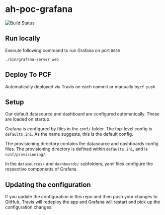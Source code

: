 # ah-poc-grafana

[![Build Status](https://travis-ci.org/zuhlke/ah-poc-grafana.svg?branch=master)](https://travis-ci.org/zuhlke/ah-poc-grafana)

## Run locally

Execute following command to run Grafana on port `8080`

`./bin/grafana-server web`

## Deploy To PCF

Automatically deployed via Travis on each commit or manually by`cf push`

## Setup

Our default datasource and dashboard are configured automatically. These are loaded on startup.

Grafana is configured by files in the `conf/` folder. The top-level config is `defaults.ini`. As the name suggests, this is the default config.

The provisioning directory contains the datasource and dashboards config files. The provisioning directory
is defined within `defaults.ini`, and is `conf/provisioning/`.

In the `datasources/` and `dashboards/` subfolders, yaml files configure the respective components of Grafana.

## Updating the configuration

If you update the configuration in this repo and then push your changes to GitHub, Travis will redeploy the app and Grafana will restart and pick up the configuration changes.
